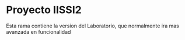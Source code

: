 # Proyecto IISSI2
Esta rama contiene la version del Laboratorio, que normalmente ira mas avanzada en funcionalidad
